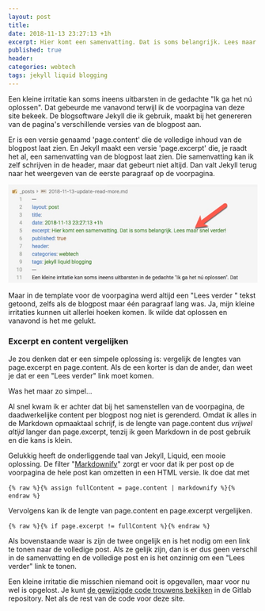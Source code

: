 ```yaml
---
layout: post
title: 
date: 2018-11-13 23:27:13 +1h
excerpt: Hier komt een samenvatting. Dat is soms belangrijk. Lees maar snel verder!
published: true
header:
categories: webtech
tags: jekyll liquid blogging
---
```

Een kleine irritatie kan soms ineens uitbarsten in de gedachte "Ik ga het nú oplossen". Dat gebeurde me vanavond terwijl ik de voorpagina van deze site bekeek. De blogsoftware Jekyll die ik gebruik, maakt bij het genereren van de pagina's verschillende versies van de blogpost aan. 

Er is een versie genaamd 'page.content' die de volledige inhoud van de blogpost laat zien. En Jekyll maakt een versie 'page.excerpt' die, je raadt het al, een samenvatting van de blogpost laat zien. Die samenvatting kan ik zelf schrijven in de header, maar dat gebeurt niet altijd. Dan valt Jekyll terug naar het weergeven van de eerste paragraaf op de voorpagina. 

![<>](../images/updatereadmore.jpg)

Maar in de template voor de voorpagina werd altijd een "Lees verder <i class="fas fa-chevron-circle-right"></i>" tekst getoond, zelfs als de blogpost maar één paragraaf lang was. Ja, mijn kleine irritaties kunnen uit allerlei hoeken komen. Ik wilde dat oplossen en vanavond is het me gelukt.

### Excerpt en content vergelijken
Je zou denken dat er een simpele oplossing is: vergelijk de lengtes van page.excerpt en page.content. Als de een korter is dan de ander, dan weet je dat er een "Lees verder" link moet komen. 

Was het maar zo simpel...

Al snel kwam ik er achter dat bij het samenstellen van de voorpagina, de daadwerkelijke content per blogpost nog niet is gerenderd. Omdat ik alles in de Markdown opmaaktaal schrijf, is de lengte van page.content dus _vrijwel altijd_ langer dan page.excerpt, tenzij ik geen Markdown in de post gebruik en die kans is klein. 

Gelukkig heeft de onderliggende taal van Jekyll, Liquid, een mooie oplossing. De filter "[Markdownify](https://jekyllrb.com/docs/liquid/filters/)" zorgt er voor dat ik per post op de voorpagina de hele post kan omzetten in een HTML versie. Ik doe dat met

```liquid
{% raw %}{% assign fullContent = page.content | markdownify %}{% endraw %}
```
Vervolgens kan ik de lengte van page.content en page.excerpt vergelijken. 

```liquid
{% raw %}{% if page.excerpt != fullContent %}{% endraw %}
```

Als bovenstaande waar is zijn de twee ongelijk en is het nodig om een link te tonen naar de volledige post. Als ze gelijk zijn, dan is er dus geen verschil in de samenvatting en de volledige post en is het onzinnig om een "Lees verder" link te tonen. 

Een kleine irritatie die misschien niemand ooit is opgevallen, maar voor nu wel is opgelost. Je kunt [de gewijzigde code trouwens bekijken](https://gitlab.com/frankmeeuwsen/DTD-Blog/commit/e45ea1f97f007624784ad719d260ec3fc0c6e76b#f6013a00b362253c64368d6eebc50ea2131754e2_63_57) in de Gitlab repository. Net als de rest van de code voor deze site. 